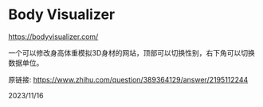 # Body Visualizer

https://bodyvisualizer.com/  

一个可以修改身高体重模拟3D身材的网站，顶部可以切换性别，右下角可以切换数据单位。  


原链接: https://www.zhihu.com/question/389364129/answer/2195112244  


2023/11/16  
